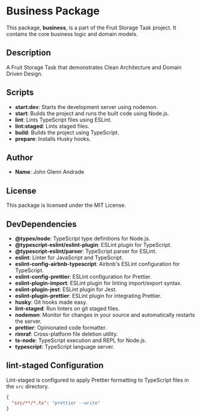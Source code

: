 # Business Package

This package, **business**, is a part of the Fruit Storage Task project. It contains the core business logic and domain models.

## Description

A Fruit Storage Task that demonstrates Clean Architecture and Domain Driven Design.

## Scripts

- **start:dev**: Starts the development server using nodemon.
- **start**: Builds the project and runs the built code using Node.js.
- **lint**: Lints TypeScript files using ESLint.
- **lint:staged**: Lints staged files.
- **build**: Builds the project using TypeScript.
- **prepare**: Installs Husky hooks.

## Author

- **Name**: John Glenn Andrade

## License

This package is licensed under the MIT License.

## DevDependencies

- **@types/node**: TypeScript type definitions for Node.js.
- **@typescript-eslint/eslint-plugin**: ESLint plugin for TypeScript.
- **@typescript-eslint/parser**: TypeScript parser for ESLint.
- **eslint**: Linter for JavaScript and TypeScript.
- **eslint-config-airbnb-typescript**: Airbnb's ESLint configuration for TypeScript.
- **eslint-config-prettier**: ESLint configuration for Prettier.
- **eslint-plugin-import**: ESLint plugin for linting import/export syntax.
- **eslint-plugin-jest**: ESLint plugin for Jest.
- **eslint-plugin-prettier**: ESLint plugin for integrating Prettier.
- **husky**: Git hooks made easy.
- **lint-staged**: Run linters on git staged files.
- **nodemon**: Monitor for changes in your source and automatically restarts the server.
- **prettier**: Opinionated code formatter.
- **rimraf**: Cross-platform file deletion utility.
- **ts-node**: TypeScript execution and REPL for Node.js.
- **typescript**: TypeScript language server.

## lint-staged Configuration

Lint-staged is configured to apply Prettier formatting to TypeScript files in the `src` directory.

```json
{
  "src/**/*.ts": "prettier --write"
}